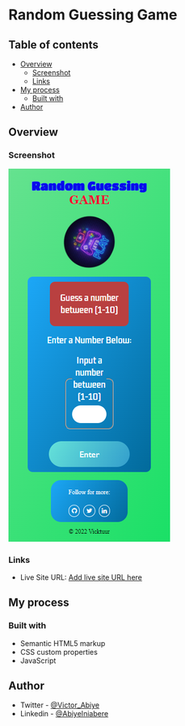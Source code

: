 # Random Guessing Game

## Table of contents

- [Overview](#overview)
  - [Screenshot](#screenshot)
  - [Links](#links)
- [My process](#my-process)
  - [Built with](#built-with)
- [Author](#author)

## Overview

### Screenshot

![](images/Guessing-game.png)

### Links

- Live Site URL: [Add live site URL here](https://your-live-site-url.com)

## My process

### Built with

- Semantic HTML5 markup
- CSS custom properties
- JavaScript

## Author

- Twitter - [@Victor_Abiye](https://www.twitter.com/Victor_Abiye)
- Linkedin - [@AbiyeIniabere](https://wwww.linkedin.com/in/abiye-iniabere-6715391b3)
